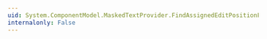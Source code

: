```yaml
---
uid: System.ComponentModel.MaskedTextProvider.FindAssignedEditPositionFrom(System.Int32,System.Boolean)
internalonly: False
---
```


